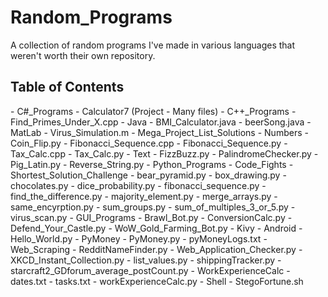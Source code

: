 Random_Programs
===============

A collection of random programs I've made in various languages that weren't worth their own repository.

<h2> Table of Contents </h2>
- C#_Programs
  - Calculator7 (Project - Many files)
- C++_Programs
  - Find_Primes_Under_X.cpp 
- Java
  - BMI_Calculator.java
  - beerSong.java
- MatLab
  - Virus_Simulation.m 
- Mega_Project_List_Solutions
  - Numbers
    - Coin_Flip.py
    - Fibonacci_Sequence.cpp
    - Fibonacci_Sequence.py
    - Tax_Calc.cpp
    - Tax_Calc.py
  - Text
    - FizzBuzz.py
    - PalindromeChecker.py
    - Pig_Latin.py
    - Reverse_String.py
- Python_Programs
  - Code_Fights
    - Shortest_Solution_Challenge
      - bear_pyramid.py 
      - box_drawing.py 
      - chocolates.py
      - dice_probability.py
      - fibonacci_sequence.py
      - find_the_difference.py
      - majority_element.py
      - merge_arrays.py
      - same_encyrption.py
      - sum_groups.py
      - sum_of_multiples_3_or_5.py
      - virus_scan.py
  - GUI_Programs
    - Brawl_Bot.py
    - ConversionCalc.py
    - Defend_Your_Castle.py
    - WoW_Gold_Farming_Bot.py
  - Kivy
    - Android
      - Hello_World.py
  - PyMoney
    - PyMoney.py
    - pyMoneyLogs.txt
  - Web_Scraping
    - RedditNameFinder.py
    - Web_Application_Checker.py
    - XKCD_Instant_Collection.py
    - list_values.py
    - shippingTracker.py
    - starcraft2_GDforum_average_postCount.py
  - WorkExperienceCalc
    - dates.txt
    - tasks.txt
    - workExperienceCalc.py
- Shell
  - StegoFortune.sh 
